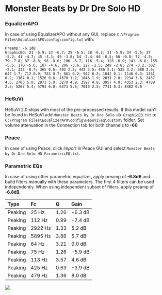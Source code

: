 # Monster Beats by Dr Dre Solo HD

### EqualizerAPO
In case of using EqualizerAPO without any GUI, replace `C:\Program Files\EqualizerAPO\config\config.txt`
with:
```
Preamp: -6.1dB
GraphicEQ: 21 -6.9; 23 -6.7; 25 -6.5; 28 -6.2; 31 -5.9; 34 -5.5; 37 -5.2; 41 -4.7; 45 -4.3; 49 -3.8; 54 -2.4; 60 -0.5; 66 -0.8; 72 -4.3; 79 -7.8; 87 -8.8; 96 -8.0; 106 -6.7; 116 -5.4; 128 -6.9; 141 -6.8; 155 -5.5; 170 -5.6; 187 -4.6; 206 -3.6; 227 -2.5; 249 -2.8; 274 -3.2; 302 -2.1; 332 -0.7; 365 0.6; 402 2.3; 442 3.5; 486 3.1; 535 3.2; 588 2.6; 647 1.7; 712 0.9; 783 0.7; 861 0.2; 947 0.2; 1042 0.1; 1146 0.3; 1261 0.2; 1387 0.1; 1526 0.6; 1678 1.2; 1846 1.9; 2031 2.8; 2234 3.6; 2457 4.5; 2703 5.0; 2973 5.0; 3270 4.9; 3597 4.8; 3957 4.0; 4353 2.3; 4788 2.5; 5267 5.4; 5793 6.0; 6373 5.5; 7010 2.5; 7711 0.3; 8482 0.0
```

### HeSuVi
HeSuVi 2.0 ships with most of the pre-processed results. If this model can't be found in HeSuVi add
`Monster Beats by Dr Dre Solo HD GraphicEQ.txt` to `C:\Program Files\EqualizerAPO\config\HeSuVi\eq\custom\` folder.
Set volume attenuation in the Connection tab for both channels to **-60**

### Peace
In case of using Peace, click *Import* in Peace GUI and select `Monster Beats by Dr Dre Solo HD ParametricEQ.txt`.

### Parametric EQs
In case of using other parametric equalizer, apply preamp of **-6.8dB** and build filters manually
with these parameters. The first 4 filters can be used independently.
When using independent subset of filters, apply preamp of **-6.8dB**.

| Type    | Fc      |    Q | Gain    |
|:--------|:--------|:-----|:--------|
| Peaking | 25 Hz   | 1.26 | -6.3 dB |
| Peaking | 112 Hz  | 0.99 | -7.4 dB |
| Peaking | 2922 Hz | 1.33 | 5.2 dB  |
| Peaking | 5895 Hz | 3.86 | 5.7 dB  |
| Peaking | 64 Hz   | 3.21 | 9.0 dB  |
| Peaking | 75 Hz   | 1.26 | -5.9 dB |
| Peaking | 113 Hz  | 3.57 | 4.6 dB  |
| Peaking | 425 Hz  | 0.63 | -3.9 dB |
| Peaking | 479 Hz  | 1.36 | 8.0 dB  |

![](https://raw.githubusercontent.com/jaakkopasanen/AutoEq/master/results/innerfidelity/sbaf-serious/Monster%20Beats%20by%20Dr%20Dre%20Solo%20HD/Monster%20Beats%20by%20Dr%20Dre%20Solo%20HD.png)